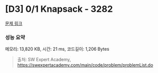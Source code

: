 # [D3] 0/1 Knapsack - 3282 

[문제 링크](https://swexpertacademy.com/main/code/problem/problemDetail.do?contestProbId=AWBJAVpqrzQDFAWr) 

### 성능 요약

메모리: 13,820 KB, 시간: 21 ms, 코드길이: 1,206 Bytes



> 출처: SW Expert Academy, https://swexpertacademy.com/main/code/problem/problemList.do